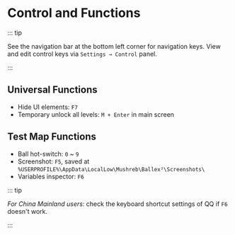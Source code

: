 # Control and Functions

::: tip

See the navigation bar at the bottom left corner for navigation keys.
View and edit control keys via `Settings → Control` panel.

:::

## Universal Functions

- Hide UI elements: `F7`
- Temporary unlock all levels: `M + Enter` in main screen

## Test Map Functions

- Ball hot-switch: `0` ~ `9`
- Screenshot: `F5`, saved at `%USERPROFILE%\AppData\LocalLow\Mushreb\Ballex²\Screenshots\`
- Variables inspector: `F6`

::: tip

_For China Mainland users_: check the keyboard shortcut settings of QQ if `F6` doesn't work.

:::

